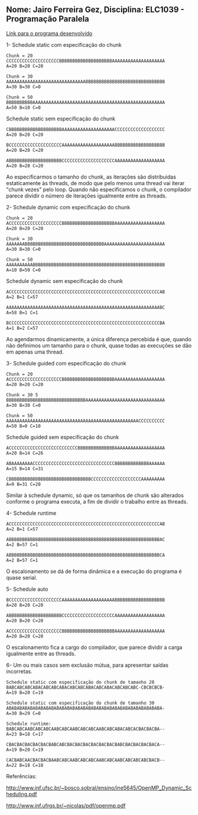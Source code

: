 Nome: Jairo Ferreira Gez, Disciplina: ELC1039 - Programação Paralela
----

[Link para o programa desenvolvido](OpenMPDemoABC.cpp)

1- Schedule static com especificação do chunk

```
Chunk = 20 
CCCCCCCCCCCCCCCCCCCCBBBBBBBBBBBBBBBBBBBBAAAAAAAAAAAAAAAAAAAA
A=20 B=20 C=20 

Chunk = 30
AAAAAAAAAAAAAAAAAAAAAAAAAAAAAABBBBBBBBBBBBBBBBBBBBBBBBBBBBBB
A=30 B=30 C=0 

Chunk = 50
BBBBBBBBBBAAAAAAAAAAAAAAAAAAAAAAAAAAAAAAAAAAAAAAAAAAAAAAAAAA
A=50 B=10 C=0 
```

Schedule static sem especificação do chunk

```
CBBBBBBBBBBBBBBBBBBBBAAAAAAAAAAAAAAAAAAAACCCCCCCCCCCCCCCCCCC
A=20 B=20 C=20 

BCCCCCCCCCCCCCCCCCCCCAAAAAAAAAAAAAAAAAAAABBBBBBBBBBBBBBBBBBB
A=20 B=20 C=20 

ABBBBBBBBBBBBBBBBBBBBCCCCCCCCCCCCCCCCCCCCAAAAAAAAAAAAAAAAAAA
A=20 B=20 C=20 
```

Ao especificarmos o tamanho do chunk, as iterações são distribuidas estaticamente às threads, de modo que pelo menos uma thread vai iterar "chunk vezes" pelo loop. Quando não especificamos o chunk, o compilador parece dividir o número de iterações igualmente entre as threads. 

2- Schedule dynamic com especificação do chunk

```
Chunk = 20
ACCCCCCCCCCCCCCCCCCCCBBBBBBBBBBBBBBBBBBBBAAAAAAAAAAAAAAAAAAA
A=20 B=20 C=20 

Chunk = 30
AAAAAAABBBBBBBBBBBBBBBBBBBBBBBBBBBBBBAAAAAAAAAAAAAAAAAAAAAAA
A=30 B=30 C=0 

Chunk = 50
AAAAAAAAAABBBBBBBBBBBBBBBBBBBBBBBBBBBBBBBBBBBBBBBBBBBBBBBBBB
A=10 B=50 C=0 
```

Schedule dynamic sem especificação do chunk

```
ACCCCCCCCCCCCCCCCCCCCCCCCCCCCCCCCCCCCCCCCCCCCCCCCCCCCCCCCCAB
A=2 B=1 C=57 

AAAAAAAAAAAAAAAAAAAAAAAAAAAAAAAAAAAAAAAAAAAAAAAAAAAAAAAAAABC
A=58 B=1 C=1 

BCCCCCCCCCCCCCCCCCCCCCCCCCCCCCCCCCCCCCCCCCCCCCCCCCCCCCCCCCBA
A=1 B=2 C=57 
```

Ao agendarmos dinamicamente, a única diferença percebida é que, quando não definimos um tamanho para o chunk, quase todas as execuções se dão em apenas uma thread.

3- Schedule guided com especificação do chunk

```
Chunk = 20
ACCCCCCCCCCCCCCCCCCCCBBBBBBBBBBBBBBBBBBBBAAAAAAAAAAAAAAAAAAA
A=20 B=20 C=20 

Chunk = 30 5
BBBBBBBBBBBBBBBBBBBBBBBBBBBBBBAAAAAAAAAAAAAAAAAAAAAAAAAAAAAA
A=30 B=30 C=0 

Chunk = 50
AAAAAAAAAAAAAAAAAAAAAAAAAAAAAAAAAAAAAAAAAAAAAAAAAACCCCCCCCCC
A=50 B=0 C=10 
```

Schedule guided sem especificação do chunk

```
ACCCCCCCCCCCCCCCCCCCCCCCCCCBBBBBBBBBBBBBBAAAAAAAAAAAAAAAAAAA
A=20 B=14 C=26 

ABAAAAAAAACCCCCCCCCCCCCCCCCCCCCCCCCCCCCCCBBBBBBBBBBBBBAAAAAA
A=15 B=14 C=31 

CBBBBBBBBBBBBBBBBBBBBBBBBBBBBBBBCCCCCCCCCCCCCCCCCCCAAAAAAAAA
A=9 B=31 C=20 
```

Similar à schedule dynamic, só que os tamanhos de chunk são alterados conforme o programa executa, a fim de dividir o trabalho entre as threads.

4- Schedule runtime

```
ACCCCCCCCCCCCCCCCCCCCCCCCCCCCCCCCCCCCCCCCCCCCCCCCCCCCCCCCCAB
A=2 B=1 C=57 

ABBBBBBBBBBBBBBBBBBBBBBBBBBBBBBBBBBBBBBBBBBBBBBBBBBBBBBBBBAC
A=2 B=57 C=1 

ABBBBBBBBBBBBBBBBBBBBBBBBBBBBBBBBBBBBBBBBBBBBBBBBBBBBBBBBBCA
A=2 B=57 C=1 
```

O escalonamento se dá de forma dinâmica e a execução do programa é quase serial.

5- Schedule auto

```
BCCCCCCCCCCCCCCCCCCCCAAAAAAAAAAAAAAAAAAAABBBBBBBBBBBBBBBBBBB
A=20 B=20 C=20 

ABBBBBBBBBBBBBBBBBBBBCCCCCCCCCCCCCCCCCCCCAAAAAAAAAAAAAAAAAAA
A=20 B=20 C=20 

ACCCCCCCCCCCCCCCCCCCCBBBBBBBBBBBBBBBBBBBBAAAAAAAAAAAAAAAAAAA
A=20 B=20 C=20 
```

O escalonamento fica a cargo do compilador, que parece dividir a carga igualmente entre as threads.

6- Um ou mais casos sem exclusão mútua, para apresentar saídas incorretas.

```
Schedule static com especificação do chunk de tamanho 20
BABCABCABCABACABCABCABACABCABCABACABCABACABCABCABC-CBCBCBCB-
A=19 B=20 C=19 

Schedule static com especificação do chunk de tamanho 30
ABABABABABABABABABABABABABABABABABABABABABABABABABABABABABA-
A=30 B=29 C=0 

Schedule runtime:
BABCABCAABCABCABCAABCABCAABCABCABCAABCABCABACABCACBACBACBA--
A=23 B=18 C=17 

CBACBACBACBACBACBABCABCBACBACBACBACBACBACBABCBACBACBACBACA--
A=19 B=20 C=19 

CACBABCAACBACBACBAABCABCAABCABCABCAABCABCAABCABCABCABCBACB--
A=22 B=18 C=18 
```

Referências:

http://www.inf.ufsc.br/~bosco.sobral/ensino/ine5645/OpenMP_Dynamic_Scheduling.pdf

http://www.inf.ufrgs.br/~nicolas/pdf/openmp.pdf

